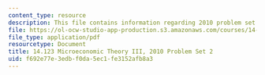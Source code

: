 ```yaml
---
content_type: resource
description: This file contains information regarding 2010 problem set 2.
file: https://ol-ocw-studio-app-production.s3.amazonaws.com/courses/14-123-microeconomic-theory-iii-spring-2015/f692e77e3edbf0da5ec1fe3152afb8a3_MIT14_123S15_PSet_2_10.pdf
file_type: application/pdf
resourcetype: Document
title: 14.123 Microeconomic Theory III, 2010 Problem Set 2
uid: f692e77e-3edb-f0da-5ec1-fe3152afb8a3
---
```

